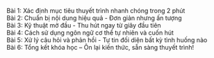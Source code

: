 Bài 1: Xác định mục tiêu thuyết trình nhanh chóng trong 2 phút  
Bài 2: Chuẩn bị nội dung hiệu quả - Đơn giản nhưng ấn tượng  
Bài 3: Kỹ thuật mở đầu - Thu hút ngay từ giây đầu tiên  
Bài 4: Cách sử dụng ngôn ngữ cơ thể tự nhiên và cuốn hút  
Bài 5: Xử lý câu hỏi và phản hồi - Tự tin đối diện bất kỳ tình huống nào  
Bài 6: Tổng kết khóa học – Ôn lại kiến thức, sẵn sàng thuyết trình!